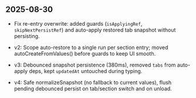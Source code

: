 
## 2025-08-30
- Fix re-entry overwrite: added guards (`isApplyingRef`, `skipNextPersistRef`) and auto-apply restored tab snapshot without persisting.

- v2: Scope auto-restore to a single run per section entry; moved autoCreateFromValues() before guards to keep UI smooth.

- v3: Debounced snapshot persistence (380ms), removed `tabs` from auto-apply deps, kept `updatedAt` untouched during typing.

- v4: Safe normalizeSnapshot (no fallback to current values), flush pending debounced persist on tab/section switch and on unload.
